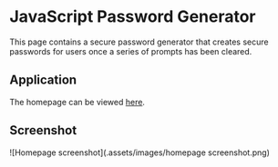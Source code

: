 # JavaScript Password Generator
This page contains a secure password generator that creates secure passwords for users once a series of prompts has been cleared.

## Application
The homepage can be viewed [here](https://chocochip287.github.io/js-password-generator/).

## Screenshot
![Homepage screenshot](.assets/images/homepage screenshot.png)